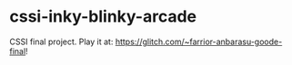 # cssi-inky-blinky-arcade
CSSI final project. Play it at: https://glitch.com/~farrior-anbarasu-goode-final!
